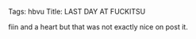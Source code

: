 Tags: hbvu
Title: LAST DAY AT FUCKITSU
  
fiin and a heart but that was not exactly nice on post it.